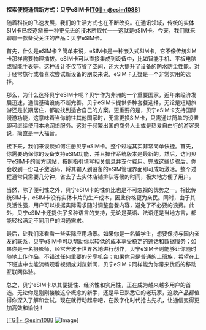 **探索便捷通信新方式：贝宁eSIM卡[[TG💪+ @esim1088](https://t.me/s/esim1088)]**

随着科技的飞速发展，我们的生活方式也在不断改变。在通讯领域，传统的实体SIM卡已经逐渐被一种更先进的技术所取代——这就是eSIM卡。今天，我们就来聊聊一款备受关注的产品：贝宁eSIM卡。

首先，什么是eSIM卡？简单来说，eSIM卡是一种嵌入式SIM卡，它不像传统SIM卡那样需要物理插拔。eSIM卡可以直接集成到设备中，比如智能手机、平板电脑或智能手表等。这种设计不仅节省了空间，还大大提升了设备的防水防尘性能。对于经常旅行或者喜欢尝试新设备的朋友来说，eSIM卡无疑是一个非常实用的选择。

那么，为什么选择贝宁eSIM卡呢？贝宁作为非洲的一个重要国家，近年来经济发展迅速，通信基础设施不断完善。贝宁eSIM卡提供多种套餐选择，无论是短期旅游还是长期居住，都能找到适合自己的方案。更重要的是，贝宁eSIM卡支持国际漫游功能，这意味着当你前往其他国家时，无需更换SIM卡，只需通过简单的设置即可继续使用本地网络服务。这对于频繁出国的商务人士或是热爱自由行的游客来说，简直是一大福音。

接下来，我们来谈谈如何注册贝宁eSIM卡。整个过程其实非常简单快捷。首先，你需要确保你的设备支持eSIM功能，并且操作系统版本是最新的。然后，访问贝宁eSIM卡的官方网站，按照指引填写相关信息并支付费用。完成这些步骤后，你会收到一份电子激活码，将其输入到设备的eSIM管理界面即可成功激活。整个过程通常只需要几分钟，省去了去实体店铺排队等候的时间，极大地方便了用户。

当然，除了便利性之外，贝宁eSIM卡的性价比也是不可忽视的优势之一。相比传统SIM卡，eSIM卡没有实体卡片的生产成本，因此价格更为亲民。同时，由于其灵活性强，用户可以根据实际需求随时调整套餐内容，避免了不必要的浪费。此外，贝宁eSIM卡还提供了多种语言的支持，无论是英语、法语还是当地方言，都能轻松满足不同用户的沟通需求。

最后，让我们来看看一些实际应用场景。如果你是一名留学生，想要保持与国内亲友的联系，贝宁eSIM卡可以帮助你以较低的成本享受稳定的通话和数据服务；如果你是一名摄影师，经常奔波于世界各地进行创作，贝宁eSIM卡则能够让你随时随地上传作品，不错过任何重要的分享机会；如果你只是普通的上班族，希望在上下班途中也能流畅观看视频或浏览新闻，贝宁eSIM卡同样能为你带来优质的移动互联网体验。

总之，贝宁eSIM卡以其便捷性、经济性和实用性，正在成为越来越多用户的首选。无论你是刚刚接触这个概念的新手，还是早已熟悉它的老玩家，这款产品都值得你深入了解和尝试。现在就行动起来吧，在数字化时代抢占先机，让通信变得更加高效和愉悦！

[[TG💪+ @esim1088](https://t.me/s/esim1088) ![Image](https://i.postimg.cc/4NQfJmqS/Snipaste-2025-05-13-00-14-12.png)]